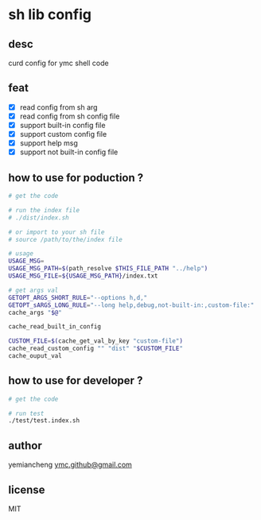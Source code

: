 # sh lib config

## desc

curd config for ymc shell code

## feat

- [x] read config from sh arg
- [x] read config from sh config file
- [x] support built-in config file
- [x] support custom config file
- [x] support help msg
- [x] support not built-in config file

## how to use for poduction ?

```sh
# get the code

# run the index file
# ./dist/index.sh

# or import to your sh file
# source /path/to/the/index file

# usage
USAGE_MSG=
USAGE_MSG_PATH=$(path_resolve $THIS_FILE_PATH "../help")
USAGE_MSG_FILE=${USAGE_MSG_PATH}/index.txt

# get args val
GETOPT_ARGS_SHORT_RULE="--options h,d,"
GETOPT_sARGS_LONG_RULE="--long help,debug,not-built-in:,custom-file:"
cache_args "$@"

cache_read_built_in_config

CUSTOM_FILE=$(cache_get_val_by_key "custom-file")
cache_read_custom_config "" "dist" "$CUSTOM_FILE"
cache_ouput_val
```

## how to use for developer ?

```sh
# get the code

# run test
./test/test.index.sh
```

## author

yemiancheng <ymc.github@gmail.com>

## license

MIT
